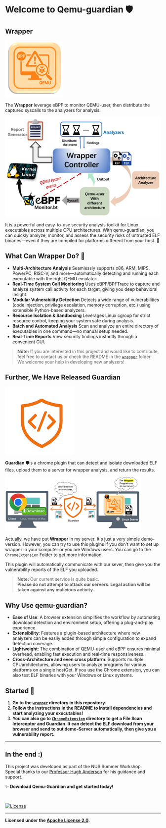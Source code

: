 # Welcome to **Qemu-guardian** 🛡️

## Wrapper

![8f5b38f925978fa06394d5bbc0e125b](README.assets/8f5b38f925978fa06394d5bbc0e125b.png)

The **Wrapper** leverage eBPF to monitor QEMU-user, then distribute the captured syscalls to the analyzers for analysis.

<img src="README.assets/b2a488b6ef4ff796e3b3e715631b07b3_.png" alt="b2a488b6ef4ff796e3b3e715631b07b3_" style="zoom:50%;" />

It is a powerful and easy-to-use security analysis toolkit for Linux executables across multiple CPU architectures. With qemu-guardian, you can quickly analyze, monitor, and assess the security risks of untrusted ELF binaries—even if they are compiled for platforms different from your host. 🚀

## What Can Wrapper Do? 🤔

- **Multi-Architecture Analysis** 
   Seamlessly supports x86, ARM, MIPS, PowerPC, RISC-V, and more—automatically detecting and running each executable with the right QEMU emulator.
- **Real-Time System Call Monitoring** 
   Uses eBPF/BPFTrace to capture and analyze system call activity for each target, giving you deep behavioral insight.
- **Modular Vulnerability Detection** 
   Detects a wide range of vulnerabilities (code injection, privilege escalation, memory corruption, etc.) using extensible Python-based analyzers.
- **Resource Isolation & Sandboxing** 
   Leverages Linux cgroup for strict resource control, keeping your system safe during analysis.
- **Batch and Automated Analysis** 
   Scan and analyze an entire directory of executables in one command—no manual setup needed.
- **Real-Time Reports** 
   View security findings instantly through a convenient GUI.

> **Note:** If you are interested in this project and would like to contribute, feel free to contact us or check the README in the [`wrapper`](./wrapper) folder.  
> We welcome your help in developing new analyzers!



## Further, We Have Released Guardian

<img src="README.assets/Guardian.png" alt="Guardian" style="zoom:50%;" />

**Guardian** 🛡️is a chrome plugin that can detect and isolate downloaded ELF files, upload them to a
server for wrapper analysis, and return the results.

<img src="README.assets/c2efd4444e87062d841d75359367bd4.png" alt="c2efd4444e87062d841d75359367bd4" style="zoom:43%;" />

Actually, we have put **Wrapper** in my server. It's just a very simple demo-version. However, you can try to use this plugins if you don't want to set up wrapper in your computer or you are Windows users. You can go to the `ChromeExtension` Folder to get more information. 

This plugin will automatically communicate with our sever, then give you the vulnerability reports of the ELF you uploaded.

> **Note:** Our current service is quite basic.  
> **Please do not attempt to attack our servers. Legal action will be taken against any malicious activity.**



## Why Use qemu-guardian?

* **Ease of Use**: A browser extension simplifies the workflow by automating download detection and
  environment setup, offering a plug-and-play experience.
* **Extensibility**: Features a plugin-based architecture where new analyzers can be easily added through simple configuration to expand detection coverage.
* **Lightweight**: The combination of QEMU-user and eBPF ensures minimal overhead, enabling fast
  execution and real-time responsiveness.
* **Cross-Architecture and even cross platform**: Supports multiple CPUarchitectures, allowing users to analyze programs for various platforms on a single hostGet. If you use the Chrome extension, you can also test ELF binaries with your Windows or Linux systems.  



## Started 🚀

1. **Go to the  [`wrapper`](./wrapper) directory in this repository.**
2. **Follow the instructions in the README to install dependencies and start analyzing your executables!**
3. **You can also go to [`ChromeExtension`](./ChromeExtension) directory to get a File Scan Interceptor and Guardian. It can detect the ELF download from your browser and send to out demo-Server automatically, then give you a vulnerability report.**

---

## In the end :)

This project was developed as part of the NUS Summer Workshop.  
Special thanks to our [Professor Hugh Anderson](https://smcnus.org/profile/hugh-anderson/) for his guidance and support.

✨ **Download Qemu-Guardian and get started today!**

<br/>

[![License](https://img.shields.io/badge/License-Apache%202.0-blue.svg)](LICENSE)

---

**Licensed under the [Apache License 2.0](LICENSE).**
